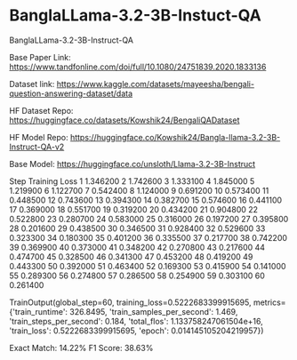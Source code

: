 # BanglaLLama-3.2-3B-Instuct-QA
BanglaLLama-3.2-3B-Instruct-QA

Base Paper Link:
https://www.tandfonline.com/doi/full/10.1080/24751839.2020.1833136

Dataset link:
https://www.kaggle.com/datasets/mayeesha/bengali-question-answering-dataset/data

HF Dataset Repo:
https://huggingface.co/datasets/Kowshik24/BengaliQADataset

HF Model Repo:
https://huggingface.co/Kowshik24/Bangla-llama-3.2-3B-Instruct-QA-v2

Base Model:
https://huggingface.co/unsloth/Llama-3.2-3B-Instruct

Step	Training Loss
1	1.346200
2	1.742600
3	1.333100
4	1.845000
5	1.219900
6	1.122700
7	0.542400
8	1.124000
9	0.691200
10	0.573400
11	0.448500
12	0.743600
13	0.394300
14	0.382700
15	0.574600
16	0.441100
17	0.369000
18	0.551700
19	0.319200
20	0.434200
21	0.904800
22	0.522800
23	0.280700
24	0.583000
25	0.316000
26	0.197200
27	0.395800
28	0.201600
29	0.438500
30	0.346500
31	0.928400
32	0.529600
33	0.323300
34	0.180300
35	0.401200
36	0.335500
37	0.217700
38	0.742200
39	0.369900
40	0.373000
41	0.348200
42	0.270800
43	0.217600
44	0.474700
45	0.328500
46	0.341300
47	0.453200
48	0.419200
49	0.443300
50	0.392000
51	0.463400
52	0.169300
53	0.415900
54	0.141000
55	0.289300
56	0.274800
57	0.286500
58	0.254900
59	0.303100
60	0.261400


TrainOutput(global_step=60, training_loss=0.5222683399915695, metrics={'train_runtime': 326.8495, 'train_samples_per_second': 1.469, 'train_steps_per_second': 0.184, 'total_flos': 1.133758247061504e+16, 'train_loss': 0.5222683399915695, 'epoch': 0.014145105204219957})


Exact Match: 14.22%
F1 Score: 38.63%



